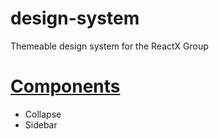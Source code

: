 # design-system
Themeable design system for the ReactX Group


# [Components](./docs/Components/index.md)
* Collapse
* Sidebar